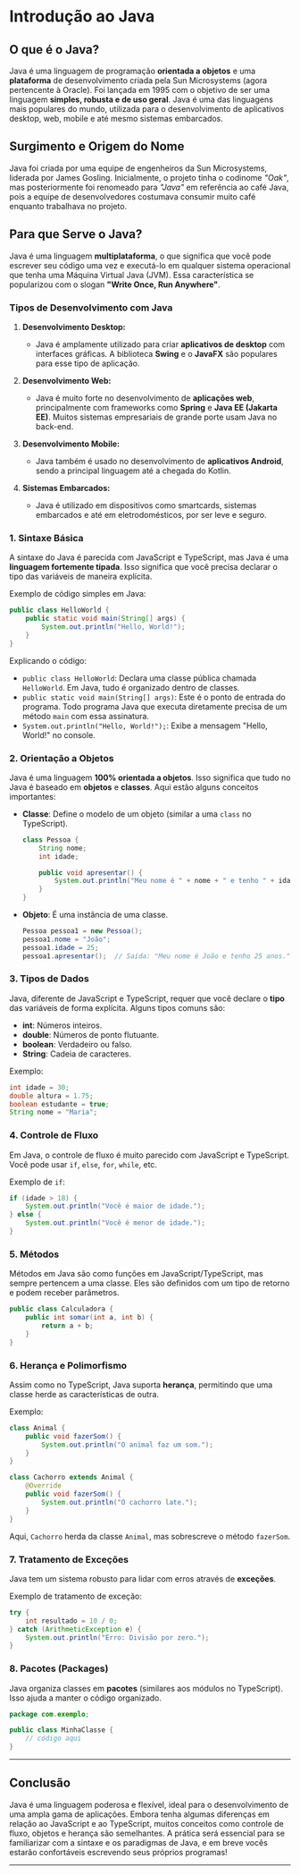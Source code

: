 # Introdução ao Java

## O que é o Java?

Java é uma linguagem de programação **orientada a objetos** e uma **plataforma** de desenvolvimento criada pela Sun Microsystems (agora pertencente à Oracle). Foi lançada em 1995 com o objetivo de ser uma linguagem **simples, robusta e de uso geral**. Java é uma das linguagens mais populares do mundo, utilizada para o desenvolvimento de aplicativos desktop, web, mobile e até mesmo sistemas embarcados.

## Surgimento e Origem do Nome

Java foi criada por uma equipe de engenheiros da Sun Microsystems, liderada por James Gosling. Inicialmente, o projeto tinha o codinome *"Oak"*, mas posteriormente foi renomeado para *"Java"* em referência ao café Java, pois a equipe de desenvolvedores costumava consumir muito café enquanto trabalhava no projeto.

## Para que Serve o Java?

Java é uma linguagem **multiplataforma**, o que significa que você pode escrever seu código uma vez e executá-lo em qualquer sistema operacional que tenha uma Máquina Virtual Java (JVM). Essa característica se popularizou com o slogan **"Write Once, Run Anywhere"**.

### Tipos de Desenvolvimento com Java

1. **Desenvolvimento Desktop:**
   - Java é amplamente utilizado para criar **aplicativos de desktop** com interfaces gráficas. A biblioteca **Swing** e o **JavaFX** são populares para esse tipo de aplicação.
   
2. **Desenvolvimento Web:**
   - Java é muito forte no desenvolvimento de **aplicações web**, principalmente com frameworks como **Spring** e **Java EE (Jakarta EE)**. Muitos sistemas empresariais de grande porte usam Java no back-end.
   
3. **Desenvolvimento Mobile:**
   - Java também é usado no desenvolvimento de **aplicativos Android**, sendo a principal linguagem até a chegada do Kotlin.
   
4. **Sistemas Embarcados:**
   - Java é utilizado em dispositivos como smartcards, sistemas embarcados e até em eletrodomésticos, por ser leve e seguro.


### 1. **Sintaxe Básica**

A sintaxe do Java é parecida com JavaScript e TypeScript, mas Java é uma **linguagem fortemente tipada**. Isso significa que você precisa declarar o tipo das variáveis de maneira explícita.

Exemplo de código simples em Java:

```java
public class HelloWorld {
    public static void main(String[] args) {
        System.out.println("Hello, World!");
    }
}
```

Explicando o código:
- `public class HelloWorld`: Declara uma classe pública chamada `HelloWorld`. Em Java, tudo é organizado dentro de classes.
- `public static void main(String[] args)`: Este é o ponto de entrada do programa. Todo programa Java que executa diretamente precisa de um método `main` com essa assinatura.
- `System.out.println("Hello, World!");`: Exibe a mensagem "Hello, World!" no console.

### 2. **Orientação a Objetos**

Java é uma linguagem **100% orientada a objetos**. Isso significa que tudo no Java é baseado em **objetos** e **classes**. Aqui estão alguns conceitos importantes:

- **Classe**: Define o modelo de um objeto (similar a uma `class` no TypeScript).
  
  ```java
  class Pessoa {
      String nome;
      int idade;

      public void apresentar() {
          System.out.println("Meu nome é " + nome + " e tenho " + idade + " anos.");
      }
  }
  ```

- **Objeto**: É uma instância de uma classe.
  
  ```java
  Pessoa pessoa1 = new Pessoa();
  pessoa1.nome = "João";
  pessoa1.idade = 25;
  pessoa1.apresentar();  // Saída: "Meu nome é João e tenho 25 anos."
  ```

### 3. **Tipos de Dados**

Java, diferente de JavaScript e TypeScript, requer que você declare o **tipo** das variáveis de forma explícita. Alguns tipos comuns são:

- **int**: Números inteiros.
- **double**: Números de ponto flutuante.
- **boolean**: Verdadeiro ou falso.
- **String**: Cadeia de caracteres.

Exemplo:

```java
int idade = 30;
double altura = 1.75;
boolean estudante = true;
String nome = "Maria";
```

### 4. **Controle de Fluxo**

Em Java, o controle de fluxo é muito parecido com JavaScript e TypeScript. Você pode usar `if`, `else`, `for`, `while`, etc.

Exemplo de `if`:

```java
if (idade > 18) {
    System.out.println("Você é maior de idade.");
} else {
    System.out.println("Você é menor de idade.");
}
```

### 5. **Métodos**

Métodos em Java são como funções em JavaScript/TypeScript, mas sempre pertencem a uma classe. Eles são definidos com um tipo de retorno e podem receber parâmetros.

```java
public class Calculadora {
    public int somar(int a, int b) {
        return a + b;
    }
}
```

### 6. **Herança e Polimorfismo**

Assim como no TypeScript, Java suporta **herança**, permitindo que uma classe herde as características de outra.

Exemplo:

```java
class Animal {
    public void fazerSom() {
        System.out.println("O animal faz um som.");
    }
}

class Cachorro extends Animal {
    @Override
    public void fazerSom() {
        System.out.println("O cachorro late.");
    }
}
```

Aqui, `Cachorro` herda da classe `Animal`, mas sobrescreve o método `fazerSom`.

### 7. **Tratamento de Exceções**

Java tem um sistema robusto para lidar com erros através de **exceções**.

Exemplo de tratamento de exceção:

```java
try {
    int resultado = 10 / 0;
} catch (ArithmeticException e) {
    System.out.println("Erro: Divisão por zero.");
}
```

### 8. **Pacotes (Packages)**

Java organiza classes em **pacotes** (similares aos módulos no TypeScript). Isso ajuda a manter o código organizado.

```java
package com.exemplo;

public class MinhaClasse {
    // código aqui
}
```

---

## Conclusão

Java é uma linguagem poderosa e flexível, ideal para o desenvolvimento de uma ampla gama de aplicações. Embora tenha algumas diferenças em relação ao JavaScript e ao TypeScript, muitos conceitos como controle de fluxo, objetos e herança são semelhantes. A prática será essencial para se familiarizar com a sintaxe e os paradigmas de Java, e em breve vocês estarão confortáveis escrevendo seus próprios programas!

---
